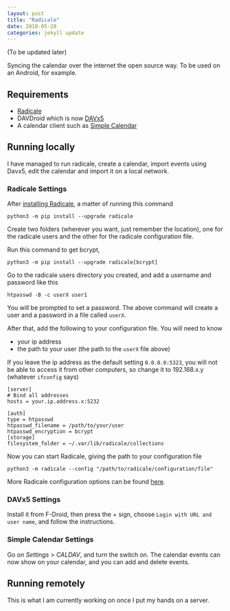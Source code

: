 ```yaml
---
layout: post
title: "Radicale"
date: 2018-05-20
categories: jekyll update
---
```


(To be updated later)

Syncing the calendar over the internet the open source way. To be used on an Android, for example.

## Requirements
* [Radicale](https://radicale.org/)
* DAVDroid which is now [DAVx5](https://www.davx5.com/tested-with/radicale)
* A calendar client such as [Simple Calendar](https://play.google.com/store/apps/details?id=com.simplemobiletools.calendar&hl=en_US)

## Running locally
I have managed to run radicale, create a calendar, import events using Davx5, edit the calendar and import it on a local network.

### Radicale Settings

After [installing Radicale](https://radicale.org/), a matter of running this command
```
python3 -m pip install --upgrade radicale
```
Create two folders (wherever you want, just remember the location), one for the radicale users and the other for the radicale configuration file. 

Run this command to get bcrypt,
```
python3 -m pip install --upgrade radicale[bcrypt]
```
Go to the radicale users directory you created, and add a username and password like this
```
htpasswd -B -c userX user1
```
You will be prompted to set a password. The above command will create a user and a password in a file called `userX`.

After that, add the following to your configuration file. You will need to know
* your ip address
* the path to your user (the path to the `userX` file above)

If you leave the ip address as the default setting `0.0.0.0:5323`, you will not be able to access it from other computers, so change it to 192.168.x.y (whatever `ifconfig` says)

```
[server]
# Bind all addresses
hosts = your.ip.address.x:5232 

[auth]
type = htpasswd
htpasswd_filename = /path/to/your/user
htpasswd_encryption = bcrypt
[storage]
filesystem_folder = ~/.var/lib/radicale/collections
```
Now you can start Radicale, giving the path to your configuration file
```
python3 -m radicale --config "/path/to/radicale/configuration/file"
```
More Radicale configuration options can be found [here](https://radicale.org/configuration/).

### DAVx5 Settings
Install it from F-Droid, then press the + sign, choose `Login with URL and user name`, and follow the instructions.

### Simple Calendar Settings
Go on *Settings* > *CALDAV*, and turn the switch on. The calendar events can now show on your calendar, and you can add and delete events. 

## Running remotely
This is what I am currently working on once I put my hands on a server.
